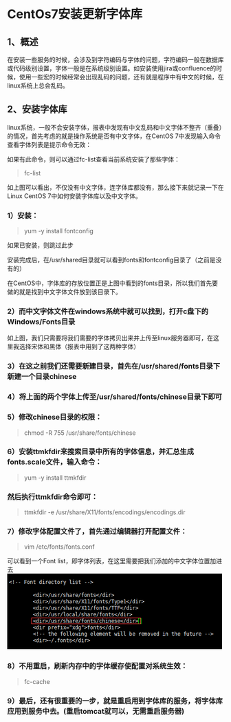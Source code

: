 # CentOs7安装更新字体库
## 1、概述

在安装一些服务的时候，会涉及到字符编码与字体的问题，字符编码一般在数据库或代码级别设置，字体一般是在系统级别设置。如安装使用jira或confluence的时候，使用一些宏的时候经常会出现乱码的问题，还有就是程序中有中文的时候，在linux系统上总会乱码。



## 2、安装字体库

linux系统，一般不会安装字体，报表中发现有中文乱码和中文字体不整齐（重叠）的情况，首先考虑的就是操作系统是否有中文字体，在CentOS 7中发现输入命令查看字体列表是提示命令无效：

如果有此命令，则可以通过fc-list查看当前系统安装了那些字体：

>fc-list

如上图可以看出，不仅没有中文字体，连字体库都没有，那么接下来就记录一下在Linux CentOS 7中如何安装字体库以及中文字体。


### 1）安装：

>yum  -y  install  fontconfig

如果已安装，则跳过此步

安装完成后，在/usr/shared目录就可以看到fonts和fontconfig目录了（之前是没有的）

在CentOS中，字体库的存放位置正是上图中看到的fonts目录，所以我们首先要做的就是找到中文字体文件放到该目录下。

### 2）而中文字体文件在windows系统中就可以找到，打开c盘下的Windows/Fonts目录

如上图，我们只需要将我们需要的字体拷贝出来并上传至linux服务器即可，在这里我选择宋体和黑体（报表中用到了这两种字体）

### 3）在这之前我们还需要新建目录，首先在/usr/shared/fonts目录下新建一个目录chinese

### 4）将上面的两个字体上传至/usr/shared/fonts/chinese目录下即可

### 5）修改chinese目录的权限：

> chmod -R 755 /usr/share/fonts/chinese



### 6）安装ttmkfdir来搜索目录中所有的字体信息，并汇总生成fonts.scale文件，输入命令：

> yum -y install ttmkfdir

### 然后执行ttmkfdir命令即可：

> ttmkfdir -e /usr/share/X11/fonts/encodings/encodings.dir

### 7）修改字体配置文件了，首先通过编辑器打开配置文件：

> vim /etc/fonts/fonts.conf

可以看到一个Font list，即字体列表，在这里需要把我们添加的中文字体位置加进去
![Image text](https://raw.githubusercontent.com/ylighters/course/master/image/fc-list.png)

### 8）不用重启，刷新内存中的字体缓存使配置对系统生效：

>  fc-cache



### 9）最后，还有很重要的一步，就是重启用到字体库的服务，将字体库应用到服务中去。(重启tomcat就可以，无需重启服务器)
